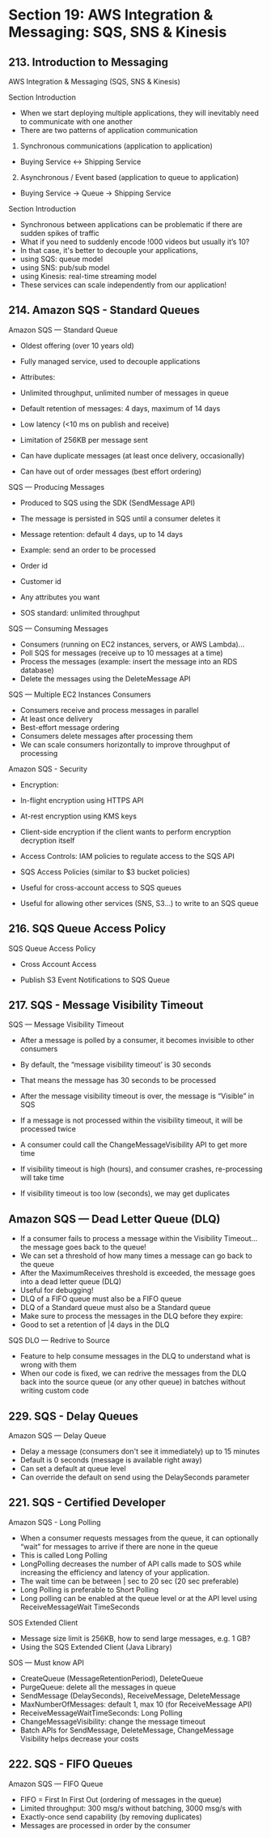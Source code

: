 # Section 19: AWS Integration & Messaging: SQS, SNS & Kinesis

## 213. Introduction to Messaging

AWS Integration & Messaging (SQS, SNS & Kinesis)

Section Introduction

- When we start deploying multiple applications, they will inevitably need to communicate with one another
- There are two patterns of application communication

1. Synchronous communications (application to application)
 - Buying Service <-> Shipping Service

2. Asynchronous / Event based (application to queue to application)
 - Buying Service -> Queue -> Shipping Service

Section Introduction

- Synchronous between applications can be problematic if there are sudden spikes of traffic
- What if you need to suddenly encode !000 videos but usually it’s 10?
- In that case, it's better to decouple your applications,
 - using SQS: queue model
 - using SNS: pub/sub model
 - using Kinesis: real-time streaming model
- These services can scale independently from our application!

## 214. Amazon SQS - Standard Queues

Amazon SQS — Standard Queue

- Oldest offering (over 10 years old)
- Fully managed service, used to decouple applications

- Attributes:
 - Unlimited throughput, unlimited number of messages in queue
 - Default retention of messages: 4 days, maximum of 14 days
 - Low latency (<10 ms on publish and receive)
 - Limitation of 256KB per message sent

- Can have duplicate messages (at least once delivery, occasionally)
- Can have out of order messages (best effort ordering)

SQS — Producing Messages

- Produced to SQS using the SDK (SendMessage API)
- The message is persisted in SQS until a consumer deletes it
- Message retention: default 4 days, up to 14 days

- Example: send an order to be processed
 - Order id
 - Customer id
 - Any attributes you want

- SOS standard: unlimited throughput

SQS — Consuming Messages

- Consumers (running on EC2 instances, servers, or AWS Lambda)...
- Poll SQS for messages (receive up to 10 messages at a time)
- Process the messages (example: insert the message into an RDS database)
- Delete the messages using the DeleteMessage API

SQS — Multiple EC2 Instances Consumers

- Consumers receive and process messages in parallel
- At least once delivery
- Best-effort message ordering
- Consumers delete messages after processing them
- We can scale consumers horizontally to improve throughput of processing

Amazon SQS - Security

- Encryption:
 - In-flight encryption using HTTPS API
 - At-rest encryption using KMS keys
 - Client-side encryption if the client wants to perform encryption decryption itself

- Access Controls: IAM policies to regulate access to the SQS API

- SQS Access Policies (similar to $3 bucket policies)
 - Useful for cross-account access to SQS queues
 - Useful for allowing other services (SNS, S3...) to write to an SQS queue

## 216. SQS Queue Access Policy

SQS Queue Access Policy

- Cross Account Access

- Publish S3 Event Notifications to SQS Queue

## 217. SQS - Message Visibility Timeout

SQS — Message Visibility Timeout

- After a message is polled by a consumer, it becomes invisible to other consumers
- By default, the “message visibility timeout’ is 30 seconds
- That means the message has 30 seconds to be processed
- After the message visibility timeout is over, the message is “Visible” in SQS

- If a message is not processed within the visibility timeout, it will be processed twice
- A consumer could call the ChangeMessageVisibility API to get more time
- If visibility timeout is high (hours), and consumer crashes, re-processing will take time
- If visibility timeout is too low (seconds), we may get duplicates

## Amazon SQS — Dead Letter Queue (DLQ)

- If a consumer fails to process a message within the Visibility Timeout... the message goes back to the queue!
- We can set a threshold of how many times a message can go back to the queue
- After the MaximumReceives threshold is exceeded, the message goes into a dead letter queue (DLQ)
- Useful for debugging!
- DLQ of a FIFO queue must also be a FIFO queue
- DLQ of a Standard queue must also be a Standard queue
- Make sure to process the messages in the DLQ before they expire:
 - Good to set a retention of |4 days in the DLQ

SQS DLO — Redrive to Source

- Feature to help consume messages in the DLQ to understand what is wrong with them
- When our code is fixed, we can redrive the messages from the DLQ back into the source queue (or any other queue) in batches without writing custom code

## 229. SQS - Delay Queues

Amazon SQS — Delay Queue

- Delay a message (consumers don't see it immediately) up to 15 minutes
- Default is 0 seconds (message is available right away)
- Can set a default at queue level
- Can override the default on send using the DelaySeconds parameter

## 221. SQS - Certified Developer

Amazon SQS - Long Polling

- When a consumer requests messages from the queue, it can optionally “wait” for messages to arrive if there are none in the queue
- This is called Long Polling
- LongPolling decreases the number of API calls made to SOS while increasing the efficiency and latency of your application.
- The wait time can be between | sec to 20 sec (20 sec preferable)
- Long Polling is preferable to Short Polling
- Long polling can be enabled at the queue level or at the API level using ReceiveMessageWait TimeSeconds

SOS Extended Client

- Message size limit is 256KB, how to send large messages, e.g. 1 GB?
- Using the SQS Extended Client (Java Library)

SOS — Must know API

- CreateQueue (MessageRetentionPeriod), DeleteQueue
- PurgeQueue: delete all the messages in queue
- SendMessage (DelaySeconds), ReceiveMessage, DeleteMessage
- MaxNumberOfMessages: default 1, max 10 (for ReceiveMessage API)
- ReceiveMessageWaitTimeSeconds: Long Polling
- ChangeMessageVisibility: change the message timeout
- Batch APls for SendMessage, DeleteMessage, ChangeMessage Visibility helps decrease your costs

## 222. SQS - FIFO Queues

Amazon SQS — FIFO Queue

- FIFO = First In First Out (ordering of messages in the queue)
- Limited throughput: 300 msg/s without batching, 3000 msg/s with
- Exactly-once send capability (by removing duplicates)
- Messages are processed in order by the consumer
